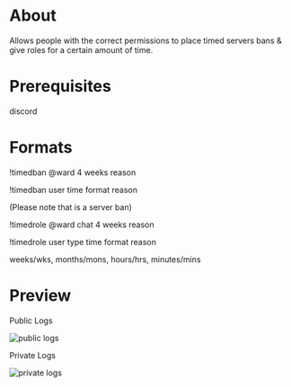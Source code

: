 # About
Allows people with the correct permissions to place timed servers bans &amp; give roles for a certain amount of time.

# Prerequisites
discord

# Formats
!timedban @ward 4 weeks reason

!timedban user time format reason

(Please note that is a server ban)

!timedrole @ward chat 4 weeks reason

!timedrole user type time format reason

weeks/wks, months/mons, hours/hrs, minutes/mins

# Preview
Public Logs

![public logs](https://i.gyazo.com/2cc23d4dd91979e5672d3448e6a8b3fb.png)

Private Logs

![private logs](https://i.gyazo.com/6f14c25aa27845caa1ab198fe28128d4.png)
